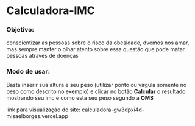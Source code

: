 # Calculadora-IMC
### Objetivo: 
conscientizar as pessoas sobre o risco da obesidade, dvemos nos amar, mas sempre manter o olhar atento sobre essa questão que pode matar pessoas atraves de doenças

### Modo de usar:
Basta inserir sua altura e seu peso (utilizar ponto ou virgula somente no peso como descrito no exemplo) e clicar no botão <strong>Calcular</strong> o resultado
mostrando seu imc e como esta seu peso segundo a <strong>OMS</strong> 

link para visualização do site:
calculadora-gw3dpxi4d-misaelborges.vercel.app
